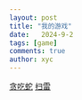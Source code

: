 ```yaml
---
layout: post
title: "我的游戏"
date:   2024-9-2
tags: [game]
comments: true
author: xyc
---
```

[贪吃蛇](https://xyc114.github.io/snake.html)
[扫雷](https://xyc114.github.io/mine_clearance.html)
